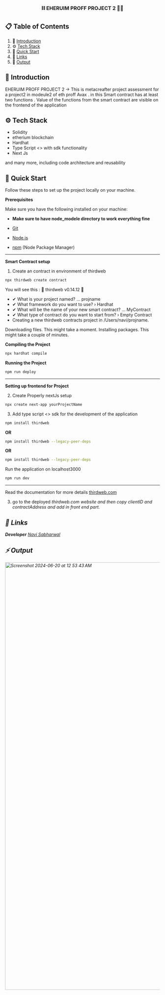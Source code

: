 <div align="center">
  <h3 align="center">⛓️ EHERUIM PROFF PROJECT 2 ⛓️‍💥 </h3>
</div>

## 📋 <a name="table">Table of Contents</a>

1. 🤖 [Introduction](#introduction)
2. ⚙️ [Tech Stack](#tech-stack)
3. 🤸 [Quick Start](#quick-start)
4. 🔗 [Links](#links)
5. 🚀 [Output](#Output)


## <a name="introduction">🤖 Introduction</a>

EHERUIM PROFF PROJECT 2 -> This is metacreafter project assessment for a project2 in modeule2 of eth proff Avax . in this Smart contract has at least two functions . Value of the functions from the smart contract are visible on the frontend of the application


## <a name="tech-stack">⚙️ Tech Stack</a>

- Solidity
- etherium blockchain
- Hardhat
- Type Script <> with sdk functionality
- Next Js 

and many more, including code architecture and reusability

## <a name="quick-start">🤸 Quick Start</a>

Follow these steps to set up the project locally on your machine.

**Prerequisites**

Make sure you have the following installed on your machine:

- **Make sure to have node_modele directory to work everything fine**

- [Git](https://git-scm.com/)
- [Node.js](https://nodejs.org/en)
- [npm](https://www.npmjs.com/) (Node Package Manager)

  
-----------------------------------------------------------------

**Smart Contract setup**

1. Create an contract in environment of thirdweb 
```bash
npx thirdweb create contract
```

You will see this : 
 💎 thirdweb v0.14.12 💎

- ✔ What is your project named? … projname
- ✔ What framework do you want to use? › Hardhat
- ✔ What will be the name of your new smart contract? … MyContract
- ✔ What type of contract do you want to start from? › Empty Contract
- Creating a new thirdweb contracts project in /Users/navi/projname.

Downloading files. This might take a moment.
Installing packages. This might take a couple of minutes.


**Compiling the Project**

```bash
npx hardhat compile  
```

**Running the Project**

```bash
npm run deploy
```
----------------------------------------------


**Setting up frontend for Project**


2. Create Properly nextJs setup 
```bash
npx create next-app yourProjectName
```


3. Add type script <> sdk for the development of the application 


```bash
npm install thirdweb 
```
**OR**
```bash
npm install thirdweb --legacy-peer-deps
```
**OR**
```bash
npm install thirdweb --legacy-peer-deps
```

Run the application on localhost3000  <a href="http://localhost:3000"> </a>

```bash
npm run dev 
```

-----------------------------------------------------------------------------

Read the documentation for more details <a href="https://portal.thirdweb.com/"> thirdweb.com </a>

3. <p> go to the deployed <i>thirdweb.com <i> website and then copy clientID and contractAddress and add in front end part.<P>


## <a name="links">🔗 Links</a>
**Developer**
<a href="www.linkedin.com/in/navjot-singh-407025256"> Navi Sabharwal </a>

## <a name="output">⚡️ Output</a>

<img width="1388" alt="Screenshot 2024-06-20 at 12 53 43 AM" src="https://github.com/Navi1313/ethProffProj2/assets/121182901/f59213d3-c373-4301-9fb0-14314576fc73">

